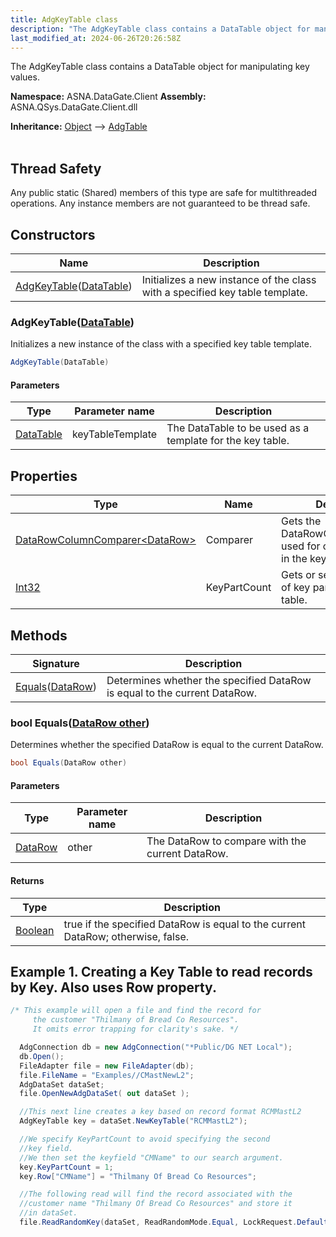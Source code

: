 ```yaml
---
title: AdgKeyTable class
description: "The AdgKeyTable class contains a DataTable object for manipulating key values. "
last_modified_at: 2024-06-26T20:26:58Z
---
```


The AdgKeyTable class contains a DataTable object for manipulating key values.

**Namespace:** ASNA.DataGate.Client
**Assembly:** ASNA.QSys.DataGate.Client.dll

**Inheritance:** [Object](https://docs.microsoft.com/en-us/dotnet/api/system.object) --> [AdgTable](/reference/datagate/datagate-client/adg-table.html)
<br>
<br>
## Thread Safety

Any public static (Shared) members of this type are safe for multithreaded operations. Any instance members are not guaranteed to be thread safe.


## Constructors

| Name | Description |
| --- | --- |
| [AdgKeyTable](#adgkeytabledatatable)([DataTable](https://learn.microsoft.com/en-us/dotnet/api/system.data.datatable.select?view=net-8.0)) | Initializes a new instance of the  class with a specified key table template.

### AdgKeyTable([DataTable](https://learn.microsoft.com/en-us/dotnet/api/system.data.datatable.select?view=net-8.0))

Initializes a new instance of the  class with a specified key table template.

```cs
AdgKeyTable(DataTable)
```

#### Parameters

| Type | Parameter name | Description
| --- | --- | ---
| [DataTable](https://learn.microsoft.com/en-us/dotnet/api/system.data.datatable.select?view=net-8.0) | keyTableTemplate | The DataTable to be used as a template for the key table.

## Properties

| Type | Name | Description
| --- | --- | --- 
| [DataRowColumnComparer\<DataRow\>](/reference/datagate/datagate-client/data-row-column-comparer-1.html) | Comparer | Gets the DataRowColumnComparer used for comparing rows in the key table. |
| [Int32](https://learn.microsoft.com/en-us/dotnet/csharp/language-reference/builtin-types/integral-numeric-types) | KeyPartCount | Gets or sets the number of key parts in the key table. |

## Methods

| Signature | Description |
| --- | --- |
| [Equals](#bool-equalsdatarow-other)([DataRow](https://learn.microsoft.com/en-us/dotnet/api/system.data.datarow?view=net-8.0)) | Determines whether the specified DataRow is equal to the current DataRow.

### bool Equals([DataRow other](https://learn.microsoft.com/en-us/dotnet/api/system.data.datarow?view=net-8.0))

Determines whether the specified DataRow is equal to the current DataRow.

```cs
bool Equals(DataRow other)
```

#### Parameters

| Type | Parameter name | Description
| --- | --- | ---
| [DataRow](https://learn.microsoft.com/en-us/dotnet/api/system.data.datarow?view=net-8.0) | other | The DataRow to compare with the current DataRow.

#### Returns

| Type | Description
| --- | ---
| [Boolean](https://docs.microsoft.com/en-us/dotnet/api/system.boolean) | true if the specified DataRow is equal to the current DataRow; otherwise, false.

## Example 1. Creating a Key Table to read records by Key. Also uses Row property.

```cs 
/* This example will open a file and find the record for
     the customer "Thilmany of Bread Co Resources".
     It omits error trapping for clarity's sake. */

  AdgConnection db = new AdgConnection("*Public/DG NET Local");
  db.Open();
  FileAdapter file = new FileAdapter(db);
  file.FileName = "Examples//CMastNewL2";
  AdgDataSet dataSet;
  file.OpenNewAdgDataSet( out dataSet );

  //This next line creates a key based on record format RCMMastL2
  AdgKeyTable key = dataSet.NewKeyTable("RCMMastL2");

  //We specify KeyPartCount to avoid specifying the second
  //key field.
  //We then set the keyfield "CMName" to our search argument.
  key.KeyPartCount = 1;
  key.Row["CMName"] = "Thilmany Of Bread Co Resources";

  //The following read will find the record associated with the 
  //customer name "Thilmany Of Bread Co Resources" and store it
  //in dataSet.
  file.ReadRandomKey(dataSet, ReadRandomMode.Equal, LockRequest.Default, key);
```

